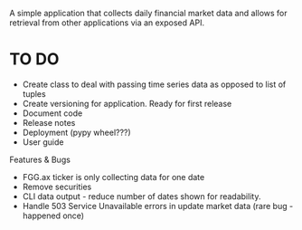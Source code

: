 A simple application that collects daily financial market data
and allows for retrieval from other applications via an exposed
API.

TO DO
=====

* Create class to deal with passing time series data as opposed to list of tuples
* Create versioning for application. Ready for first release
* Document code
* Release notes
* Deployment (pypy wheel???)
* User guide

Features & Bugs

* FGG.ax ticker is only collecting data for one date
* Remove securities
* CLI data output - reduce number of dates shown for readability.
* Handle 503 Service Unavailable errors in update market data (rare bug - happened once)
